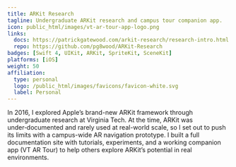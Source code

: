 ```yaml
---
title: ARKit Research
tagline: Undergraduate ARKit research and campus tour companion app.
icon: public_html/images/vt-ar-tour-app-logo.png
links:
  docs: https://patrickgatewood.com/arkit-research/research-intro.html
  repo: https://github.com/pg8wood/ARKit-Research
badges: [Swift 4, UIKit, ARKit, SpriteKit, SceneKit]
platforms: [iOS]
weight: 50
affiliation:
  type: personal
  logo: /public_html/images/favicons/favicon-white.svg
  label: Personal
---
```


In 2016, I explored Apple’s brand-new ARKit framework through undergraduate research at Virginia Tech. At the time, ARKit was under‑documented and rarely used at real-world scale, so I set out to push its limits with a campus-wide AR navigation prototype. I built a full documentation site with tutorials, experiments, and a working companion app (VT AR Tour) to help others explore ARKit’s potential in real environments.
